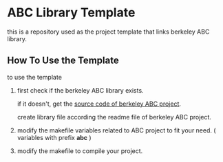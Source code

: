 # ABC Library Template
  this is a repository used as the project template that links berkeley ABC library.

## How To Use the Template
  to use the template

  1. first check if the berkeley ABC library exists.

      if it doesn't, get the [source code of berkeley ABC project](https://bitbucket.org/alanmi/abc).

      create library file according the readme file of berkeley ABC project.

  2. modify the makefile variables related to ABC project to fit your need. ( variables with prefix **abc** )

  3. modify the makefile to compile your project.

